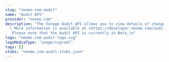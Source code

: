 ```yaml
---
slug: "nexmo-com-audit"
name: "Audit API"
provider: "nexmo.com"
description: "The Vonage Audit API allows you to view details of changes to your account.\
  \ More information is available at <https://developer.nexmo.com/audit/overview>.\n\
  _Please note that the Audit API is currently in Beta_\n"
logo: "nexmo.com-audit-logo.svg"
logoMediaType: "image/svg+xml"
tags: []
stubs: "nexmo.com-audit-stubs.json"
---
```

